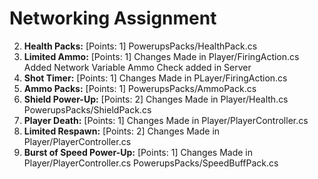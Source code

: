 # Networking Assignment

2. **Health Packs:**  [Points: 1]
	PowerupsPacks/HealthPack.cs
4. **Limited Ammo:**  [Points: 1]
	Changes Made in Player/FiringAction.cs
	Added Network Variable Ammo
	Check added in Server 
5. **Shot Timer:**  [Points: 1]
	Changes Made in PLayer/FiringAction.cs
6. **Ammo Packs:**  [Points: 1]
	PowerupsPacks/AmmoPack.cs
8. **Shield Power-Up:**  [Points: 2]
	Changes Made in Player/Health.cs
	PowerupsPacks/ShieldPack.cs
9. **Player Death:** [Points: 1]
	Changes Made in Player/PlayerController.cs
11. **Limited Respawn:**  [Points: 2]
	Changes Made in Player/PlayerController.cs
14. **Burst of Speed Power-Up:** [Points: 1]
	Changes Made in Player/PlayerController.cs
	PowerupsPacks/SpeedBuffPack.cs
